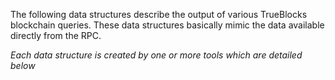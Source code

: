 <!-- markdownlint-disable MD033 MD036 MD041 -->
The following data structures describe the output of various TrueBlocks blockchain queries. These data structures basically mimic the data available directly from the RPC.

_Each data structure is created by one or more tools which are detailed below_
